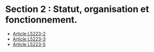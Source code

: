 # Section 2 : Statut, organisation et fonctionnement.

* [Article L5223-2](./LEGIARTI000020463796.md)
* [Article L5223-3](./LEGIARTI000030957900.md)
* [Article L5223-5](./LEGIARTI000020463790.md)
